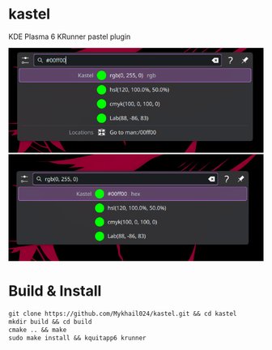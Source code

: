 # kastel
 KDE Plasma 6 KRunner pastel plugin

![Screenshot](./img1.png)
![Screenshot](./img2.png)

# Build & Install
```
git clone https://github.com/Mykhail024/kastel.git && cd kastel
mkdir build && cd build
cmake .. && make
sudo make install && kquitapp6 krunner
```
